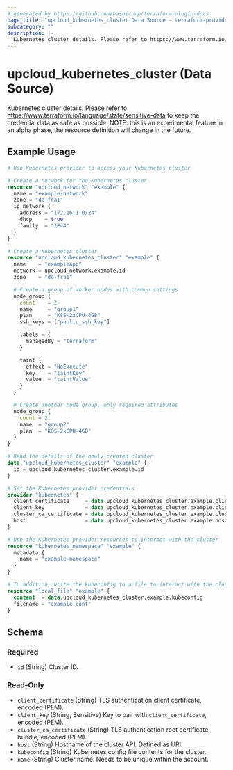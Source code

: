 ```yaml
---
# generated by https://github.com/hashicorp/terraform-plugin-docs
page_title: "upcloud_kubernetes_cluster Data Source - terraform-provider-upcloud"
subcategory: ""
description: |-
  Kubernetes cluster details. Please refer to https://www.terraform.io/language/state/sensitive-data to keep the credential data as safe as possible. NOTE: this is an experimental feature in an alpha phase, the resource definition will change in the future.
---
```


# upcloud_kubernetes_cluster (Data Source)

Kubernetes cluster details. Please refer to https://www.terraform.io/language/state/sensitive-data to keep the credential data as safe as possible. NOTE: this is an experimental feature in an alpha phase, the resource definition will change in the future.

## Example Usage

```terraform
# Use Kubernetes provider to access your Kubernetes cluster

# Create a network for the Kubernetes cluster
resource "upcloud_network" "example" {
  name = "example-network"
  zone = "de-fra1"
  ip_network {
    address = "172.16.1.0/24"
    dhcp    = true
    family  = "IPv4"
  }
}

# Create a Kubernetes cluster
resource "upcloud_kubernetes_cluster" "example" {
  name    = "exampleapp"
  network = upcloud_network.example.id
  zone    = "de-fra1"

  # Create a group of worker nodes with common settings
  node_group {
    count    = 2
    name     = "group1"
    plan     = "K8S-2xCPU-4GB"
    ssh_keys = ["public_ssh_key"]

    labels = {
      managedBy = "terraform"
    }

    taint {
      effect = "NoExecute"
      key    = "taintKey"
      value  = "taintValue"
    }
  }

  # Create another node group, only required attributes
  node_group {
    count = 2
    name  = "group2"
    plan  = "K8S-2xCPU-4GB"
  }
}

# Read the details of the newly created cluster
data "upcloud_kubernetes_cluster" "example" {
  id = upcloud_kubernetes_cluster.example.id
}

# Set the Kubernetes provider credentials
provider "kubernetes" {
  client_certificate     = data.upcloud_kubernetes_cluster.example.client_certificate
  client_key             = data.upcloud_kubernetes_cluster.example.client_key
  cluster_ca_certificate = data.upcloud_kubernetes_cluster.example.cluster_ca_certificate
  host                   = data.upcloud_kubernetes_cluster.example.host
}

# Use the Kubernetes provider resources to interact with the cluster
resource "kubernetes_namespace" "example" {
  metadata {
    name = "example-namespace"
  }
}

# In addition, write the kubeconfig to a file to interact with the cluster with `kubectl` or other clients
resource "local_file" "example" {
  content  = data.upcloud_kubernetes_cluster.example.kubeconfig
  filename = "example.conf"
}
```

<!-- schema generated by tfplugindocs -->
## Schema

### Required

- `id` (String) Cluster ID.

### Read-Only

- `client_certificate` (String) TLS authentication client certificate, encoded (PEM).
- `client_key` (String, Sensitive) Key to pair with `client_certificate`, encoded (PEM).
- `cluster_ca_certificate` (String) TLS authentication root certificate bundle, encoded (PEM).
- `host` (String) Hostname of the cluster API. Defined as URI.
- `kubeconfig` (String) Kubernetes config file contents for the cluster.
- `name` (String) Cluster name. Needs to be unique within the account.


